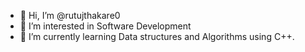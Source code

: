 - 👋 Hi, I’m @rutujthakare0
- 👀 I’m interested in Software Development
- 🌱 I’m currently learning Data structures and Algorithms using C++.

<!---
rutujthakare0/rutujthakare0 is a ✨ special ✨ repository because its `README.md` (this file) appears on your GitHub profile.
You can click the Preview link to take a look at your changes.
--->
